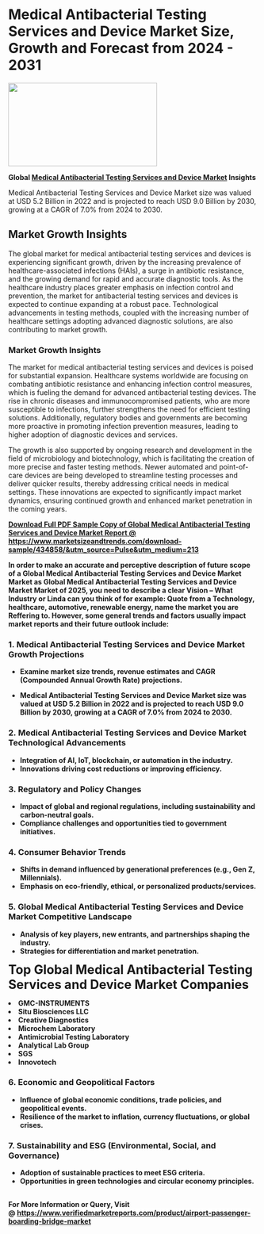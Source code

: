 <H1>Medical Antibacterial Testing Services and Device Market Size, Growth and Forecast from 2024 - 2031</H1><img class="aligncenter size-medium wp-image-584254" src="https://thirdeyenews.in/wp-content/uploads/2024/09/Global-Market-Research-300x168.jpeg" alt="" width="300" height="168" /><p><strong>Global&nbsp;<a href="https://www.marketsizeandtrends.com/download-sample/434858/&amp;utm_source=Pulse&amp;utm_medium=213">Medical Antibacterial Testing Services and Device Market</a> Insights</strong></p><p>Medical Antibacterial Testing Services and Device Market size was valued at USD 5.2 Billion in 2022 and is projected to reach USD 9.0 Billion by 2030, growing at a CAGR of 7.0% from 2024 to 2030.</p><p><!DOCTYPE html> <html lang="en"> <head> <meta charset="UTF-8"> <meta name="viewport" content="width=device-width, initial-scale=1.0"> <title>Market Growth Insights</title> </head> <body> <h2>Market Growth Insights</h2> <p>The global market for medical antibacterial testing services and devices is experiencing significant growth, driven by the increasing prevalence of healthcare-associated infections (HAIs), a surge in antibiotic resistance, and the growing demand for rapid and accurate diagnostic tools. As the healthcare industry places greater emphasis on infection control and prevention, the market for antibacterial testing services and devices is expected to continue expanding at a robust pace. Technological advancements in testing methods, coupled with the increasing number of healthcare settings adopting advanced diagnostic solutions, are also contributing to market growth.</p> <p><strong><a href="#"></a></strong></p> <h3>Market Growth Insights</h3> <p>The market for medical antibacterial testing services and devices is poised for substantial expansion. Healthcare systems worldwide are focusing on combating antibiotic resistance and enhancing infection control measures, which is fueling the demand for advanced antibacterial testing devices. The rise in chronic diseases and immunocompromised patients, who are more susceptible to infections, further strengthens the need for efficient testing solutions. Additionally, regulatory bodies and governments are becoming more proactive in promoting infection prevention measures, leading to higher adoption of diagnostic devices and services.</p> <p>The growth is also supported by ongoing research and development in the field of microbiology and biotechnology, which is facilitating the creation of more precise and faster testing methods. Newer automated and point-of-care devices are being developed to streamline testing processes and deliver quicker results, thereby addressing critical needs in medical settings. These innovations are expected to significantly impact market dynamics, ensuring continued growth and enhanced market penetration in the coming years.</p> <p><strong><a href="#"></p><p><span class=""><strong>Download Full PDF Sample Copy of Global Medical Antibacterial Testing Services and Device Market Report</strong> @ <a href="https://www.marketsizeandtrends.com/download-sample/434858/&amp;utm_source=Pulse&amp;utm_medium=213" target="_blank">https://www.marketsizeandtrends.com/download-sample/434858/&amp;utm_source=Pulse&amp;utm_medium=213</a></span></p><p>In order to make an accurate and perceptive description of future scope of a Global&nbsp;Medical Antibacterial Testing Services and Device Market Market as Global&nbsp;Medical Antibacterial Testing Services and Device Market Market of 2025, you need to describe a clear Vision &ndash; What Industry or Linda can you think of for example: Quote from a Technology, healthcare, automotive, renewable energy, name the market you are Reffering to. However, some general trends and factors usually impact market reports and their future outlook include:</p><h3>1.&nbsp;<strong>Medical Antibacterial Testing Services and Device Market Growth Projections</strong></h3><ul><li>Examine market size trends, revenue estimates and CAGR (Compounded Annual Growth Rate) projections.</li><li><p>Medical Antibacterial Testing Services and Device Market size was valued at USD 5.2 Billion in 2022 and is projected to reach USD 9.0 Billion by 2030, growing at a CAGR of 7.0% from 2024 to 2030.</p></li></ul><h3>2.&nbsp;<strong>Medical Antibacterial Testing Services and Device Market Technological Advancements</strong></h3><ul><li>Integration of AI, IoT, blockchain, or automation in the industry.</li><li>Innovations driving cost reductions or improving efficiency.</li></ul><h3>3.&nbsp;<strong>Regulatory and Policy Changes</strong></h3><ul><li>Impact of global and regional regulations, including sustainability and carbon-neutral goals.</li><li>Compliance challenges and opportunities tied to government initiatives.</li></ul><h3>4.&nbsp;<strong>Consumer Behavior Trends</strong></h3><ul><li>Shifts in demand influenced by generational preferences (e.g., Gen Z, Millennials).</li><li>Emphasis on eco-friendly, ethical, or personalized products/services.</li></ul><h3>5.&nbsp;<strong>Global Medical Antibacterial Testing Services and Device Market Competitive Landscape</strong></h3><ul><li>Analysis of key players, new entrants, and partnerships shaping the industry.</li><li>Strategies for differentiation and market penetration.</li></ul><p data-pm-slice="1 1 []"><span style="color: inherit; font-family: inherit; font-size: 25px;">Top Global Medical Antibacterial Testing Services and Device Market Companies</span></p><div class="" data-test-id=""><p><li>GMC-INSTRUMENTS</li><li> Situ Biosciences LLC</li><li> Creative Diagnostics</li><li> Microchem Laboratory</li><li> Antimicrobial Testing Laboratory</li><li> Analytical Lab Group</li><li> SGS</li><li> Innovotech</li></p></div><h3>6.&nbsp;<strong>Economic and Geopolitical Factors</strong></h3><ul><li>Influence of global economic conditions, trade policies, and geopolitical events.</li><li>Resilience of the market to inflation, currency fluctuations, or global crises.</li></ul><h3>7.&nbsp;<strong>Sustainability and ESG (Environmental, Social, and Governance)</strong></h3><ul><li>Adoption of sustainable practices to meet ESG criteria.</li><li>Opportunities in green technologies and circular economy principles.</li></ul><h2><strong style="font-size: 14px;">For More Information or Query, Visit @&nbsp;</strong><a style="background-color: #ffffff; font-size: 14px;" href="https://www.marketsizeandtrends.com/report/medical-antibacterial-testing-services-and-device-market/" target="_blank">https://www.verifiedmarketreports.com/product/airport-passenger-boarding-bridge-market</a></h2>
